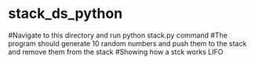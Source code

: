 # stack_ds_python
#Navigate to this directory and run python stack.py command
#The program should generate 10 random numbers and push them to the stack and remove them from the stack
#Showing how a stck works LIFO 

